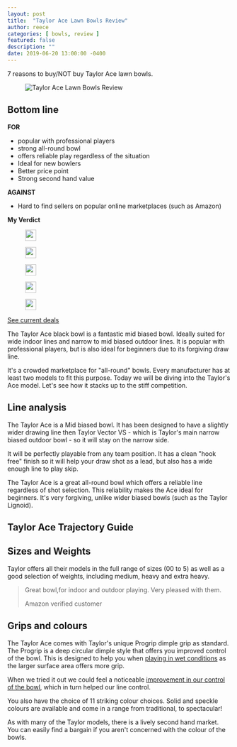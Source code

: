 ```yaml
---
layout: post
title:  "Taylor Ace Lawn Bowls Review"
author: reece
categories: [ bowls, review ]
featured: false
description: ""
date: 2019-06-20 13:00:00 -0400
---
```

    

<!-- wp:paragraph -->
<p xmlns="http://www.w3.org/1999/xhtml">7 reasons to buy/NOT buy Taylor Ace lawn bowls.</p>
<!-- /wp:paragraph -->

<!-- wp:image {"id":330,"sizeSlug":"full","linkDestination":"none"} -->
<figure class="wp-block-image size-full"><img src="/img/posts/taylor-ace-review.jpeg" alt="Taylor Ace Lawn Bowls Review" class="wp-image-330"/></figure>
<!-- /wp:image -->

<!-- wp:heading -->
<h2><a href="#bottom-line"></a>Bottom line</h2>
<!-- /wp:heading -->

<!-- wp:columns -->
<div class="wp-block-columns"><!-- wp:column -->
<div class="wp-block-column"><!-- wp:paragraph -->
<p><strong>FOR</strong></p>
<!-- /wp:paragraph -->

<!-- wp:list -->
<ul><!-- wp:list-item -->
<li>popular with professional players</li>
<!-- /wp:list-item -->

<!-- wp:list-item -->
<li>strong all-round bowl</li>
<!-- /wp:list-item -->

<!-- wp:list-item -->
<li>offers reliable play regardless of the situation</li>
<!-- /wp:list-item -->

<!-- wp:list-item -->
<li>Ideal for new bowlers</li>
<!-- /wp:list-item -->

<!-- wp:list-item -->
<li>Better price point</li>
<!-- /wp:list-item -->

<!-- wp:list-item -->
<li>Strong second hand value</li>
<!-- /wp:list-item --></ul>
<!-- /wp:list --></div>
<!-- /wp:column -->

<!-- wp:column -->
<div class="wp-block-column"><!-- wp:paragraph -->
<p><strong>AGAINST</strong></p>
<!-- /wp:paragraph -->

<!-- wp:list -->
<ul><!-- wp:list-item -->
<li>Hard to find sellers on popular online marketplaces (such as Amazon)</li>
<!-- /wp:list-item --></ul>
<!-- /wp:list --></div>
<!-- /wp:column --></div>
<!-- /wp:columns -->

<!-- wp:block {"ref":2690} /-->

<!-- wp:paragraph -->
<p><strong>My Verdict</strong></p>
<!-- /wp:paragraph -->

<!-- wp:group {"layout":{"type":"flex","allowOrientation":false}} -->
<div class="wp-block-group"><!-- wp:image {"id":447,"width":25,"height":25,"sizeSlug":"full","linkDestination":"none"} -->
<figure class="wp-block-image size-full is-resized"><img src="/img/posts/icon-star.jpg" alt="" class="wp-image-447" width="25" height="25"/></figure>
<!-- /wp:image -->

<!-- wp:image {"id":447,"width":25,"height":25,"sizeSlug":"full","linkDestination":"none"} -->
<figure class="wp-block-image size-full is-resized"><img src="/img/posts/icon-star.jpg" alt="" class="wp-image-447" width="25" height="25"/></figure>
<!-- /wp:image -->

<!-- wp:image {"id":447,"width":25,"height":25,"sizeSlug":"full","linkDestination":"none"} -->
<figure class="wp-block-image size-full is-resized"><img src="/img/posts/icon-star.jpg" alt="" class="wp-image-447" width="25" height="25"/></figure>
<!-- /wp:image -->

<!-- wp:image {"id":447,"width":25,"height":25,"sizeSlug":"full","linkDestination":"none"} -->
<figure class="wp-block-image size-full is-resized"><img src="/img/posts/icon-star.jpg" alt="" class="wp-image-447" width="25" height="25"/></figure>
<!-- /wp:image -->

<!-- wp:image {"id":447,"width":25,"height":25,"sizeSlug":"full","linkDestination":"none"} -->
<figure class="wp-block-image size-full is-resized"><img src="/img/posts/icon-star.jpg" alt="" class="wp-image-447" width="25" height="25"/></figure>
<!-- /wp:image --></div>
<!-- /wp:group -->

<!-- wp:paragraph -->
<p><a href="https://www.amazon.co.uk/gp/product/B07WNVHXCL/ref=as_li_qf_asin_il_tl?ie=UTF8&amp;tag=jackhighbow0a-21&amp;creative=6738&amp;linkCode=as2&amp;creativeASIN=B07WNVHXCL&amp;linkId=067b62862230ccfce82ac4f68182b149">See current deals</a></p>
<!-- /wp:paragraph -->

<!-- wp:paragraph -->
<p>The Taylor Ace black bowl is a fantastic mid biased bowl. Ideally suited for wide indoor lines and narrow to mid biased outdoor lines. It is popular with professional players, but is also ideal for beginners due to its forgiving draw line.</p>
<!-- /wp:paragraph -->

<!-- wp:paragraph -->
<p>It's a crowded marketplace for "all-round" bowls. Every manufacturer has at least two models to fit this purpose. Today we will be diving into the Taylor's Ace model. Let's see how it stacks up to the stiff competition.</p>
<!-- /wp:paragraph -->

<!-- wp:heading -->
<h2><a href="#line-analysis"></a>Line analysis</h2>
<!-- /wp:heading -->

<!-- wp:paragraph -->
<p>The Taylor Ace is a Mid biased bowl. It has been designed to have a slightly wider drawing line then Taylor Vector VS - which is Taylor's main narrow biased outdoor bowl - so it will stay on the narrow side.</p>
<!-- /wp:paragraph -->

<!-- wp:paragraph -->
<p>It will be perfectly playable from any team position. It has a clean "hook free" finish so it will help your draw shot as a lead, but also has a wide enough line to play skip.</p>
<!-- /wp:paragraph -->

<!-- wp:paragraph -->
<p>The Taylor Ace is a great all-round bowl which offers a reliable line regardless of shot selection. This reliability makes the Ace ideal for beginners. It's very forgiving, unlike wider biased bowls (such as the Taylor Lignoid).</p>
<!-- /wp:paragraph -->

<!-- wp:heading -->
<h2><a href="#taylor-ace-trajectory-guide"></a>Taylor Ace Trajectory Guide</h2>
<!-- /wp:heading -->

<!-- wp:block {"ref":2814} /-->

<!-- wp:heading -->
<h2><a href="#sizes-and-weights"></a>Sizes and Weights</h2>
<!-- /wp:heading -->

<!-- wp:paragraph -->
<p>Taylor offers all their models in the full range of sizes (00 to 5) as well as a good selection of weights, including medium, heavy and extra heavy.</p>
<!-- /wp:paragraph -->

<!-- wp:quote -->
<blockquote class="wp-block-quote"><!-- wp:paragraph -->
<p>Great bowl,for indoor and outdoor playing. Very pleased with them.</p>
<!-- /wp:paragraph -->

<!-- wp:paragraph -->
<p>Amazon verified customer</p>
<!-- /wp:paragraph --></blockquote>
<!-- /wp:quote -->

<!-- wp:heading -->
<h2><a href="#grips-and-colours"></a>Grips and colours</h2>
<!-- /wp:heading -->

<!-- wp:paragraph -->
<p>The Taylor Ace comes with Taylor's unique Progrip dimple grip as standard. The Progrip is a deep circular dimple style that offers you improved control of the bowl. This is designed to help you when <a href="https://www.jackhighbowls.com/help/playing-lawn-bowls-in-wet-conditions/">playing in wet conditions</a> as the larger surface area offers more grip.</p>
<!-- /wp:paragraph -->

<!-- wp:paragraph -->
<p>When we tried it out we could feel a noticeable <a href="https://www.jackhighbowls.com/review/5-tips-and-tricks-to-improve-your-lawn-bowls-delivery/">improvement in our control of the bowl</a>, which in turn helped our line control.</p>
<!-- /wp:paragraph -->

<!-- wp:paragraph -->
<p>You also have the choice of 11 striking colour choices. Solid and speckle colours are available and come in a range from traditional, to spectacular!</p>
<!-- /wp:paragraph -->

<!-- wp:paragraph -->
<p>As with many of the Taylor models, there is a lively second hand market. You can easily find a bargain if you aren't concerned with the colour of the bowls.</p>
<!-- /wp:paragraph -->
    